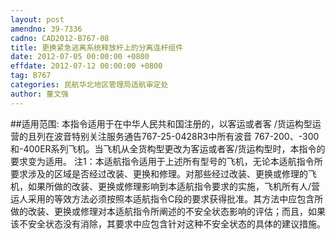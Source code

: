 ```yaml
---
layout: post
amendno: 39-7336
cadno: CAD2012-B767-08
title: 更换紧急逃离系统释放杆上的分离连杆组件
date: 2012-07-05 00:00:00 +0800
effdate: 2012-07-12 00:00:00 +0800
tag: B767
categories: 民航华北地区管理局适航审定处
author: 董文强
---
```


##适用范围:
本指令适用于在中华人民共和国注册的，以客运或者客 /货运构型运营的且列在波音特别关注服务通告767-25-0428R3中所有波音 767-200、-300和-400ER系列飞机。当飞机从全货构型更改为客运或者客/货运构型时，本指令的要求变为适用。
注1：本适航指令适用于上述所有型号的飞机，无论本适航指令所要求涉及的区域是否经过改装、更换和修理。对那些经过改装、更换或修理的飞机，如果所做的改装、更换或修理影响到本适航指令要求的实施，飞机所有人/营运人采用的等效方法必须按照本适航指令C段的要求获得批准。其方法中应包含所做的改装、更换或修理对本适航指令所阐述的不安全状态影响的评估；而且，如果该不安全状态没有消除，其要求中应包含针对这种不安全状态的具体的建议措施。

